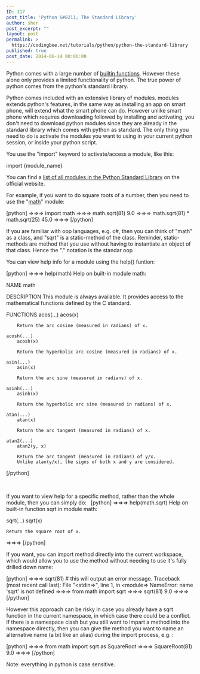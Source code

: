 ```yaml
---
ID: 117
post_title: 'Python &#8211; The Standard Library'
author: sher
post_excerpt: ""
layout: post
permalink: >
  https://codingbee.net/tutorials/python/python-the-standard-library
published: true
post_date: 2014-06-14 00:00:00
---
```

Python comes with a large number of <a href="https://docs.python.org/3/library/functions.html">builtin functions</a>. However these alone only provides a limited functionality of python. The true power of python comes from the python's standard library. 

Python comes included with an extensive library of modules. modules extends python's features, in the same way as installing an app on smart phone, will extend what the smart phone can do. However unlike smart phone which requires downloading followed by installing and activating, you don't need to download python modules since they are already in the standard library which comes with python as standard. The only thing you need to do is activate the modules you want to using in your current python session, or inside your python script.

You use the "import" keyword to activate/access a module, like this:

import {module_name}

You can find a <a href="https://docs.python.org/3/library/"> list of all modules in the Python Standard Library</a> on the official website.

For example, if you want to do square roots of a number, then you need to use the "<a href="https://docs.python.org/3/library/math.html">math</a>" module:

[python]
=>=>=> import math
=>=>=> math.sqrt(81)
9.0
=>=>=> math.sqrt(81) * math.sqrt(25)
45.0
=>=>=>
[/python]

If you are familiar with oop languages, e.g. c#, then you can think of "math" as a class, and "sqrt" is a static-method of the class. Reminder, static-methods are method that you use without having to instantiate an object of that class. Hence the "." notation is the standar oop 

You can view help info for a module using the help() funtion:

[python]
=>=>=> help(math)
Help on built-in module math:

NAME
    math

DESCRIPTION
    This module is always available.  It provides access to the
    mathematical functions defined by the C standard.

FUNCTIONS
    acos(...)
        acos(x)

        Return the arc cosine (measured in radians) of x.

    acosh(...)
        acosh(x)

        Return the hyperbolic arc cosine (measured in radians) of x.

    asin(...)
        asin(x)

        Return the arc sine (measured in radians) of x.

    asinh(...)
        asinh(x)

        Return the hyperbolic arc sine (measured in radians) of x.

    atan(...)
        atan(x)

        Return the arc tangent (measured in radians) of x.

    atan2(...)
        atan2(y, x)

        Return the arc tangent (measured in radians) of y/x.
        Unlike atan(y/x), the signs of both x and y are considered.
[/python]

&nbsp;

If you want to view help for a specific method, rather than the whole module, then you can simply do:
&nbsp;
[python]
=>=>=> help(math.sqrt)
Help on built-in function sqrt in module math:

sqrt(...)
    sqrt(x)

    Return the square root of x.

=>=>=>
[/python]
&nbsp;

If you want, you can import method directly into the current workspace, which would allow you to use the method without needing to use it's fully drilled down name:

[python]
=>=>=> sqrt(81)                        # this will output an error message.
Traceback (most recent call last):
  File &quot;&lt;stdin=>&quot;, line 1, in &lt;module=>
NameError: name 'sqrt' is not defined
=>=>=> from math import sqrt
=>=>=> sqrt(81)
9.0
=>=>=>
[/python]

However this approach can be risky in case you already have a sqrt function in the current namespace, in which case there could be a conflict. If there is a namespace clash but you still want to impart a method into the namespace directly, then you can give the method you want to name an alternative name (a bit like an alias) during the import process, e.g. :

[python]
=>=>=> from math import sqrt as SquareRoot
=>=>=> SquareRoot(81)
9.0
=>=>=> 
[/python]

Note: everything in python is case sensitive. 


&nbsp;

&nbsp;

&nbsp;

&nbsp;

&nbsp;